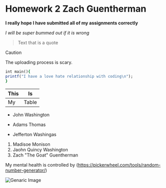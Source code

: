 # Homework 2 Zach Guentherman

**I really hope I have submitted all of my assignments correctly**

*I will be super bummed out if it is wrong*

> Text that is a quote

> [!CAUTION]
> The uploading process is scary.

```ruby
int main(){
printf("I have a love hate relationship with coding\n");
}
```

| This |   Is  |
| ---- | ----- |
|  My  | Table |

- John Washington
* Adams Thomas
+ Jefferton Washingas

1. Madisoe Monison
2. Jaohn Quincy Washington
3. Zach "The Goat" Guentherman

My mental health is controlled by (https://pickerwheel.com/tools/random-number-generator/)

![Genaric Image](https://docs.github.com/assets/cb-39744/mw-1440/images/help/writing/image-rendered.webp)